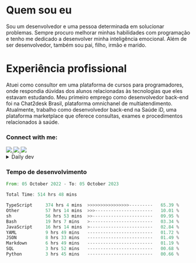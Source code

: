 # Quem sou eu
Sou um desenvolvedor e uma pessoa determinada em solucionar problemas. Sempre procuro melhorar minhas habilidades com programação e tenho me dedicado a desenvolver minha inteligência emocional. Além de ser desenvolvedor, também sou pai, filho, irmão e marido.

# Experiência profissional
Atuei como consultor em uma plataforma de cursos para programadores, onde respondia dúvidas dos alunos relacionadas às tecnologias que eles estavam estudando.
Meu primeiro emprego como desenvolvedor back-end foi na Chat2desk Brasil, plataforma omnichanel de multiatendimento.
Atualmente, trabalho como desenvolvedor back-end na Saúde iD, uma plataforma marketplace que oferece consultas, exames e procedimentos relacionados à saúde.

### Connect with me:
<a href="https://www.linkedin.com/in/theusmoreira" target="_blank" >
<img src="https://img.shields.io/badge/linkedin-%230077B5.svg?&style=for-the-badge&logo=linkedin&logoColor=white ">
</a>
<a href="https://www.instagram.com/matheus.s.moreira/" target="_blank">
<img src="https://img.shields.io/badge/instagram-%23E4405F.svg?&style=for-the-badge&logo=instagram&logoColor=white">
</a>
<a href="mailto:matheussm301@gmail.com"  target="_blank">
<img src="https://img.shields.io/badge/gmail-%23E4405F.svg?&style=for-the-badge&logo=gmail&logoColor=white">
</a>


<details>
  <summary>Daily dev </summary>
<p>
  <a href="https://app.daily.dev/matheussantos"><img src="https://github.com/matheus-santos-moreira/matheus-santos-moreira/blob/master/devcard.svg" width="200" alt="Matheus Santos's Dev Card"/></a>
 </p>
</details>

<h3>Tempo de desenvolvimento</h3>

<!--START_SECTION:waka-->

```rust
From: 05 October 2022 - To: 05 October 2023

Total Time: 514 hrs 48 mins

TypeScript     374 hrs 4 mins  >>>>>>>>>>>>>>>>---------   65.39 %
Other          57 hrs 14 mins  >>>----------------------   10.01 %
sh             56 hrs 53 mins  >>-----------------------   09.95 %
Bash           19 hrs 7 mins   >------------------------   03.34 %
JavaScript     16 hrs 14 mins  >------------------------   02.84 %
YAML           9 hrs 49 mins   -------------------------   01.72 %
JSON           8 hrs 33 mins   -------------------------   01.49 %
Markdown       6 hrs 49 mins   -------------------------   01.19 %
SQL            3 hrs 52 mins   -------------------------   00.68 %
Python         3 hrs 45 mins   -------------------------   00.66 %
```

<!--END_SECTION:waka-->

